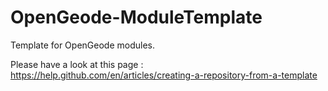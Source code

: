 # OpenGeode-ModuleTemplate

Template for OpenGeode modules.

Please have a look at this page : https://help.github.com/en/articles/creating-a-repository-from-a-template
